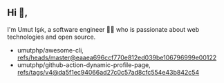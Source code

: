 ## Hi 👋, 
I'm Umut Işık, a software engineer 👨‍💻 who is passionate about web technologies and open source. 

<!-- START gadpp -->
- umutphp/awesome-cli, [refs/heads/master@eaaea696ccf770e812ed039be106796999e00122](https://github.com/umutphp/awesome-cli/commit/eaaea696ccf770e812ed039be106796999e00122)
- umutphp/github-action-dynamic-profile-page, [refs/tags/v4@da5f1ec94066ad27c0c57ad8cfc554e43b842c54](https://github.com/umutphp/github-action-dynamic-profile-page/commit/da5f1ec94066ad27c0c57ad8cfc554e43b842c54)

